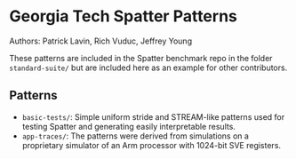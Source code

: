 # Georgia Tech Spatter Patterns

Authors: Patrick Lavin, Rich Vuduc, Jeffrey Young

These patterns are included in the Spatter benchmark repo in the folder `standard-suite/` but are included here as an example for other contributors.

## Patterns

- `basic-tests/`: Simple uniform stride and STREAM-like patterns used for testing Spatter and generating easily interpretable results.
- `app-traces/`: The patterns were derived from simulations on a proprietary simulator of an Arm processor with 1024-bit SVE registers.
